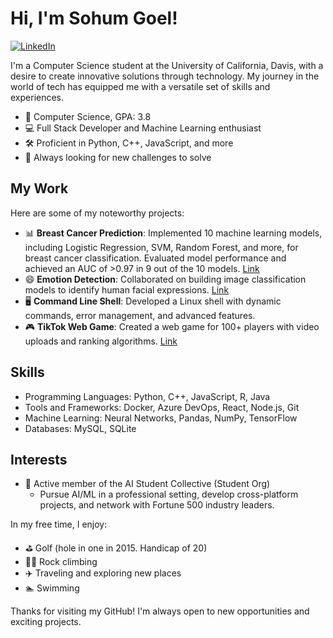 <!-- Title -->
# Hi, I'm Sohum Goel!
[![LinkedIn](https://img.shields.io/badge/LinkedIn-Connect-blue)](https://linkedin.com/in/sohumgoel/)
<!-- [![Portfolio](https://img.shields.io/badge/Portfolio-Explore-brightgreen)](https://yourportfolio.com) -->

<!-- Introduction -->
I'm a Computer Science student at the University of California, Davis, with a desire to create innovative solutions through technology. My journey in the world of tech has equipped me with a versatile set of skills and experiences.

<!-- About Me -->
- 🔬 Computer Science, GPA: 3.8
- 💻 Full Stack Developer and Machine Learning enthusiast
- 🛠️ Proficient in Python, C++, JavaScript, and more
- 🚀 Always looking for new challenges to solve

<!-- My Work -->
## My Work
Here are some of my noteworthy projects:
- 📊 **Breast Cancer Prediction**: Implemented 10 machine learning models, including Logistic Regression, SVM, Random Forest, and more, for breast cancer classification. Evaluated model performance and achieved an AUC of >0.97 in 9 out of the 10 models. [Link](https://github.com/SohumGoel/Predicting-Breast-Cancer-10Models)
- 😄 **Emotion Detection**: Collaborated on building image classification models to identify human facial expressions. [Link](https://github.com/grishaab/EmotionDetectorCNN)
- 🖥 **Command Line Shell**: Developed a Linux shell with dynamic commands, error management, and advanced features.
- 🎮 **TikTok Web Game**: Created a web game for 100+ players with video uploads and ranking algorithms. [Link]()

<!-- Skills -->
## Skills
- Programming Languages: Python, C++, JavaScript, R, Java
- Tools and Frameworks: Docker, Azure DevOps, React, Node.js, Git
- Machine Learning: Neural Networks, Pandas, NumPy, TensorFlow
- Databases: MySQL, SQLite

<!-- Get in Touch 
## Get in Touch
Let's connect and collaborate:

- [LinkedIn](https://www.linkedin.com/in/yourlinkedin)
- [Email](mailto:sohgoel@ucdavis.edu)
<!-- - [Portfolio](https://yourportfolio.com) -->

<!-- Interests -->
## Interests
- 🧠 Active member of the AI Student Collective (Student Org)
    - Pursue AI/ML in a professional setting, develop cross-platform projects, and network with Fortune 500 industry leaders.
 

In my free time, I enjoy:
- ⛳ Golf (hole in one in 2015. Handicap of 20)
- 🧗‍♂️ Rock climbing
- ✈️ Traveling and exploring new places
- 🏊 Swimming

Thanks for visiting my GitHub! I'm always open to new opportunities and exciting projects.
